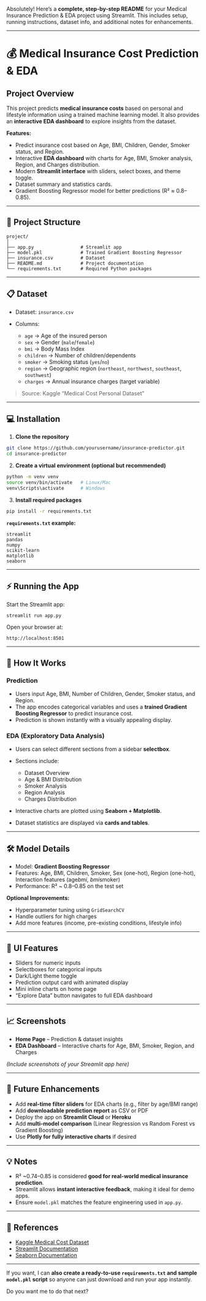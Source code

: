 Absolutely! Here’s a **complete, step-by-step README** for your Medical Insurance Prediction & EDA project using Streamlit. This includes setup, running instructions, dataset info, and additional notes for enhancements.

---

# 💰 Medical Insurance Cost Prediction & EDA

## **Project Overview**

This project predicts **medical insurance costs** based on personal and lifestyle information using a trained machine learning model.
It also provides an **interactive EDA dashboard** to explore insights from the dataset.

**Features:**

* Predict insurance cost based on Age, BMI, Children, Gender, Smoker status, and Region.
* Interactive **EDA dashboard** with charts for Age, BMI, Smoker analysis, Region, and Charges distribution.
* Modern **Streamlit interface** with sliders, select boxes, and theme toggle.
* Dataset summary and statistics cards.
* Gradient Boosting Regressor model for better predictions (R² ≈ 0.8–0.85).

---

## **📂 Project Structure**

```
project/
│
├── app.py                 # Streamlit app
├── model.pkl              # Trained Gradient Boosting Regressor
├── insurance.csv          # Dataset
├── README.md              # Project documentation
└── requirements.txt       # Required Python packages
```

---

## **📋 Dataset**

* Dataset: `insurance.csv`
* Columns:

  * `age` → Age of the insured person
  * `sex` → Gender (`male`/`female`)
  * `bmi` → Body Mass Index
  * `children` → Number of children/dependents
  * `smoker` → Smoking status (`yes`/`no`)
  * `region` → Geographic region (`northeast`, `northwest`, `southeast`, `southwest`)
  * `charges` → Annual insurance charges (target variable)

> Source: Kaggle “Medical Cost Personal Dataset”

---

## **💻 Installation**

1. **Clone the repository**

```bash
git clone https://github.com/yourusername/insurance-predictor.git
cd insurance-predictor
```

2. **Create a virtual environment (optional but recommended)**

```bash
python -m venv venv
source venv/bin/activate   # Linux/Mac
venv\Scripts\activate      # Windows
```

3. **Install required packages**

```bash
pip install -r requirements.txt
```

**`requirements.txt` example:**

```
streamlit
pandas
numpy
scikit-learn
matplotlib
seaborn
```

---

## **⚡ Running the App**

Start the Streamlit app:

```bash
streamlit run app.py
```

Open your browser at:

```
http://localhost:8501
```

---

## **🧮 How It Works**

### **Prediction**

* Users input Age, BMI, Number of Children, Gender, Smoker status, and Region.
* The app encodes categorical variables and uses a **trained Gradient Boosting Regressor** to predict insurance cost.
* Prediction is shown instantly with a visually appealing display.

### **EDA (Exploratory Data Analysis)**

* Users can select different sections from a sidebar **selectbox**.
* Sections include:

  * Dataset Overview
  * Age & BMI Distribution
  * Smoker Analysis
  * Region Analysis
  * Charges Distribution
* Interactive charts are plotted using **Seaborn + Matplotlib**.
* Dataset statistics are displayed via **cards and tables**.

---

## **🛠 Model Details**

* Model: **Gradient Boosting Regressor**
* Features: Age, BMI, Children, Smoker, Sex (one-hot), Region (one-hot), Interaction features (age*bmi, bmi*smoker)
* Performance: R² ~ 0.8–0.85 on the test set

**Optional Improvements:**

* Hyperparameter tuning using `GridSearchCV`
* Handle outliers for high charges
* Add more features (income, pre-existing conditions, lifestyle info)

---

## **🎨 UI Features**

* Sliders for numeric inputs
* Selectboxes for categorical inputs
* Dark/Light theme toggle
* Prediction output card with animated display
* Mini inline charts on home page
* “Explore Data” button navigates to full EDA dashboard

---

## **📈 Screenshots**

* **Home Page** – Prediction & dataset insights
* **EDA Dashboard** – Interactive charts for Age, BMI, Smoker, Region, and Charges

*(Include screenshots of your Streamlit app here)*

---

## **🚀 Future Enhancements**

* Add **real-time filter sliders** for EDA charts (e.g., filter by age/BMI range)
* Add **downloadable prediction report** as CSV or PDF
* Deploy the app on **Streamlit Cloud** or **Heroku**
* Add **multi-model comparison** (Linear Regression vs Random Forest vs Gradient Boosting)
* Use **Plotly for fully interactive charts** if desired

---

## **💡 Notes**

* R² ~0.74–0.85 is considered **good for real-world medical insurance prediction**.
* Streamlit allows **instant interactive feedback**, making it ideal for demo apps.
* Ensure `model.pkl` matches the feature engineering used in `app.py`.

---

## **📌 References**

* [Kaggle Medical Cost Dataset](https://www.kaggle.com/datasets/mirichoi0218/insurance)
* [Streamlit Documentation](https://docs.streamlit.io/)
* [Seaborn Documentation](https://seaborn.pydata.org/)

---

If you want, I can **also create a ready-to-use `requirements.txt` and sample `model.pkl` script** so anyone can just download and run your app instantly.

Do you want me to do that next?
